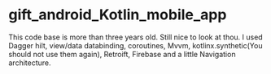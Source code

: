 # gift_android_Kotlin_mobile_app
This code base is more than three years old. Still nice to look at thou. I used Dagger hilt, view/data databinding, coroutines, Mvvm,
kotlinx.synthetic(You should not use them again), Retroift, Firebase and a little Navigation architecture. 
